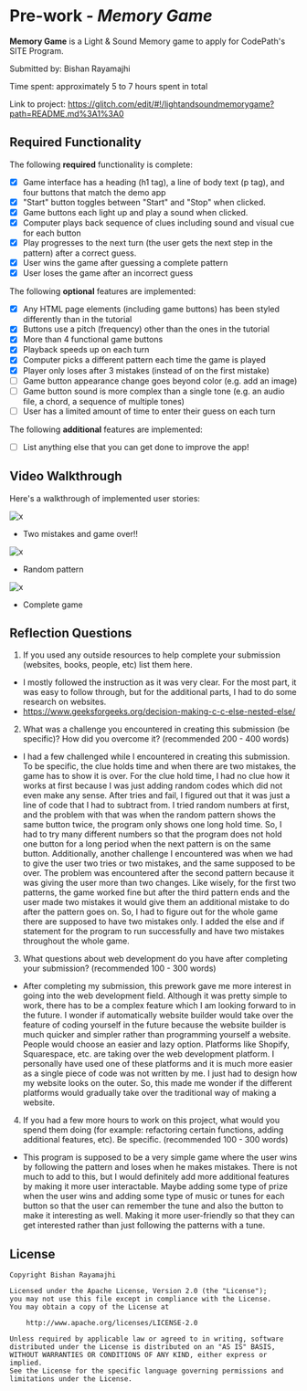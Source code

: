 # Pre-work - *Memory Game*

**Memory Game** is a Light & Sound Memory game to apply for CodePath's SITE Program. 

Submitted by: Bishan Rayamajhi

Time spent: approximately 5 to 7 hours spent in total

Link to project: https://glitch.com/edit/#!/lightandsoundmemorygame?path=README.md%3A1%3A0

## Required Functionality

The following **required** functionality is complete:

* [x] Game interface has a heading (h1 tag), a line of body text (p tag), and four buttons that match the demo app
* [x] "Start" button toggles between "Start" and "Stop" when clicked. 
* [x] Game buttons each light up and play a sound when clicked. 
* [x] Computer plays back sequence of clues including sound and visual cue for each button
* [x] Play progresses to the next turn (the user gets the next step in the pattern) after a correct guess. 
* [x] User wins the game after guessing a complete pattern
* [x] User loses the game after an incorrect guess

The following **optional** features are implemented:

* [x] Any HTML page elements (including game buttons) has been styled differently than in the tutorial
* [x] Buttons use a pitch (frequency) other than the ones in the tutorial
* [x] More than 4 functional game buttons
* [x] Playback speeds up on each turn
* [x] Computer picks a different pattern each time the game is played
* [x] Player only loses after 3 mistakes (instead of on the first mistake)
* [ ] Game button appearance change goes beyond color (e.g. add an image)
* [ ] Game button sound is more complex than a single tone (e.g. an audio file, a chord, a sequence of multiple tones)
* [ ] User has a limited amount of time to enter their guess on each turn

The following **additional** features are implemented:

- [ ] List anything else that you can get done to improve the app!

## Video Walkthrough

Here's a walkthrough of implemented user stories:

![x](https://i.imgur.com/lPb2etf.gif)
- Two mistakes and game over!!

![x](https://i.imgur.com/C9YsVN9.gif)
- Random pattern

![x](https://i.imgur.com/koX1dJl.gif)
- Complete game





## Reflection Questions
1. If you used any outside resources to help complete your submission (websites, books, people, etc) list them here. 
- I mostly followed the instruction as it was very clear. For the most part, it was easy to follow through, but for the additional parts, I had to do some research on websites.
- https://www.geeksforgeeks.org/decision-making-c-c-else-nested-else/

2. What was a challenge you encountered in creating this submission (be specific)? How did you overcome it? (recommended 200 - 400 words) 
- I had a few challenged while I encountered in creating this submission. To be specific, the clue holds time and when there are two mistakes, the game has to show it is over. For the clue hold time, I had no clue how it works at first because I was just adding random codes which did not even make any sense. After tries and fail, I figured out that it was just a line of code that I had to subtract from. I tried random numbers at first, and the problem with that was when the random pattern shows the same button twice, the program only shows one long hold time. So, I had to try many different numbers so that the program does not hold one button for a long period when the next pattern is on the same button. Additionally, another challenge I encountered was when we had to give the user two tries or two mistakes, and the same supposed to be over. The problem was encountered after the second pattern because it was giving the user more than two changes. Like wisely, for the first two patterns, the game worked fine but after the third pattern ends and the user made two mistakes it would give them an additional mistake to do after the pattern goes on. So, I had to figure out for the whole game there are supposed to have two mistakes only. I added the else and if statement for the program to run successfully and have two mistakes throughout the whole game.

3. What questions about web development do you have after completing your submission? (recommended 100 - 300 words) 
- After completing my submission, this prework gave me more interest in going into the web development field. Although it was pretty simple to work, there has to be a complex feature which I am looking forward to in the future. I wonder if automatically website builder would take over the feature of coding yourself in the future because the website builder is much quicker and simpler rather than programming yourself a website. People would choose an easier and lazy option. Platforms like Shopify, Squarespace, etc. are taking over the web development platform. I personally have used one of these platforms and it is much more easier as a single piece of code was not written by me. I just had to design how my website looks on the outer. So, this made me wonder if the different platforms would gradually take over the traditional way of making a website.

4. If you had a few more hours to work on this project, what would you spend them doing (for example: refactoring certain functions, adding additional features, etc). Be specific. (recommended 100 - 300 words) 
- This program is supposed to be a very simple game where the user wins by following the pattern and loses when he makes mistakes. There is not much to add to this, but I would definitely add more additional features by making it more user interactable. Maybe adding some type of prize when the user wins and adding some type of music or tunes for each button so that the user can remember the tune and also the button to make it interesting as well. Making it more user-friendly so that they can get interested rather than just following the patterns with a tune.



## License

    Copyright Bishan Rayamajhi

    Licensed under the Apache License, Version 2.0 (the "License");
    you may not use this file except in compliance with the License.
    You may obtain a copy of the License at

        http://www.apache.org/licenses/LICENSE-2.0

    Unless required by applicable law or agreed to in writing, software
    distributed under the License is distributed on an "AS IS" BASIS,
    WITHOUT WARRANTIES OR CONDITIONS OF ANY KIND, either express or implied.
    See the License for the specific language governing permissions and
    limitations under the License.
